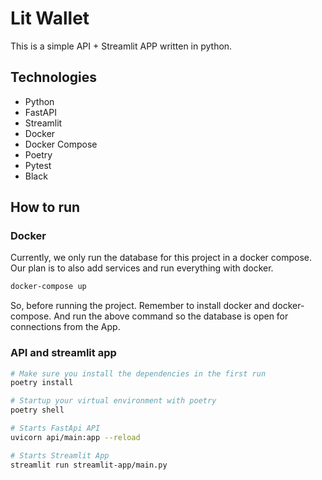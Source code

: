 # Lit Wallet

This is a simple API + Streamlit APP written in python.

## Technologies

- Python
- FastAPI
- Streamlit
- Docker
- Docker Compose
- Poetry
- Pytest
- Black

## How to run

### Docker

Currently, we only run the database for this project in a docker compose. Our plan is to also add services and run everything with docker.

```bash
docker-compose up
```

So, before running the project. Remember to install docker and docker-compose. And run the above command so the database is open for connections from the App.

### API and streamlit app

```bash
# Make sure you install the dependencies in the first run
poetry install

# Startup your virtual environment with poetry
poetry shell

# Starts FastApi API
uvicorn api/main:app --reload  

# Starts Streamlit App
streamlit run streamlit-app/main.py
```

